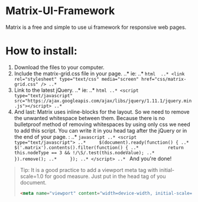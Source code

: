Matrix-UI-Framework
===================

Matrix is a free and simple to use ui framework for responsive web pages.

How to install:
===============
1. Download the files to your computer.
2. Include the matrix-grid.css file in your page. 
..* ie: 
..* ```html 
..* <link rel="stylesheet" type="text/css" media="screen" href="css/matrix-grid.css" />
..* ```
3. Link to the latest jQuery. 
..* ie: 
..* ```html
..* <script type="text/javascript" src="https://ajax.googleapis.com/ajax/libs/jquery/1.11.1/jquery.min.js"></script>
..* ```
4. And last:  Matrix uses inline-blocks for the layout. So we need to remove the unwanted whitespace between them. Because there is no bulletproof method of removing whitespaces by using only css we need to add this script. You can write it in you head tag after the jQuery or in the end of your page. :
..* ```javascript
..* <script type="text/javascript">
..*     $(document).ready(function() {
..*         $('.matrix').contents().filter(function() {
..*           return this.nodeType == 3 && !/\S/.test(this.nodeValue);
..*         }).remove();
..*     });
..* </script>
..* ```
And you're done!
> Tip: It is a good practice to add a viewport meta tag with initial-scale=1.0 for good measure. Just put in the head tag of you document.
> ```html
> <meta name="viewport" content="width=device-width, initial-scale=1.0">
>```
